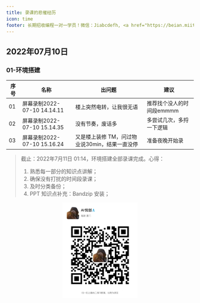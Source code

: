 ```yaml
---
title: 录课的悲催经历
icon: time
footer: 长期招收编程一对一学员！微信：Jiabcdefh, <a href="https://beian.miit.gov.cn/" target="_blank">闽ICP备19021486号-6</a>
---
```


## 2022年07月10日

### 01-环境搭建

| 序号 | 名称                        | 出问题                                         | 建议                      |
| ---- | --------------------------- | ---------------------------------------------- | ------------------------- |
| 01   | 屏幕录制2022-07-10 14.14.11 | 楼上突然电转，让我很无语                       | 推荐找个没人的时间段emmmm |
| 02   | 屏幕录制2022-07-10 15.14.35 | 没有节奏，废话多                               | 多尝试几次，多捋一下逻辑  |
| 03   | 屏幕录制2022-07-10 15.16.24 | 又是楼上装修 TM，问过物业说30min，结果一直没停 | 准备夜晚开始录            |

> 截止：2022年7月11日 01:14，环境搭建全部录课完成。心得：
>
> 1. 熟悉每一部分的知识点讲解；
> 2. 确保没有打扰的时间段录课；
> 3. 及时分类备份；
> 4. PPT 知识点补充：Bandzip 安装；

<div align=center><img src="/ewm/Jiabcdefh.jpg" alt="微信号：Jiabcdefh" style="zoom:25%;" /></div>
